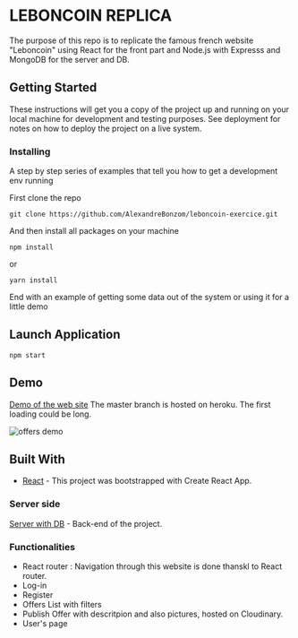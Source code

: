 # LEBONCOIN REPLICA

The purpose of this repo is to replicate the famous french website "Leboncoin" using React for the front part and Node.js with Expresss and MongoDB for the server and DB.


## Getting Started

These instructions will get you a copy of the project up and running on your local machine for development and testing purposes. See deployment for notes on how to deploy the project on a live system.

### Installing

A step by step series of examples that tell you how to get a development env running

First clone the repo

```
git clone https://github.com/AlexandreBonzom/leboncoin-exercice.git 
```

And then install all packages on your machine

```
npm install
```

or

```
yarn install
```

End with an example of getting some data out of the system or using it for a little demo

## Launch Application

```
npm start
```

## Demo

[Demo  of the web site](https://leboncoin-client-replica.herokuapp.com/) The master branch is hosted on heroku. The first loading could be long.


![offers demo](https://media.giphy.com/media/lTdEGENVXKJVBtF0O9/giphy.gif)

## Built With

- [React](https://reactjs.org/) - This project was bootstrapped with Create React App.


### Server side

[Server with DB](https://github.com/AlexandreBonzom/leboncoin-api) - Back-end of the project.


### Functionalities
* React  router : Navigation through this website is done thanskl to React router.
* Log-in  
* Register
* Offers List with filters 
* Publish Offer with descritpion and also pictures, hosted on Cloudinary.
* User's page

